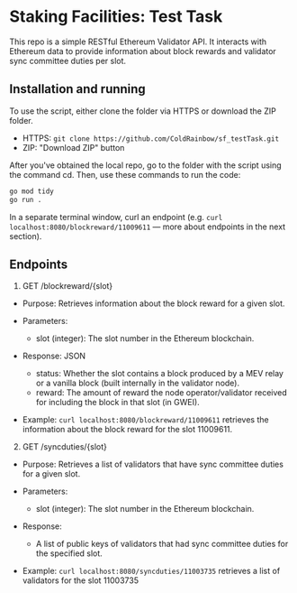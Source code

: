# Staking Facilities: Test Task

This repo is a simple RESTful Ethereum Validator API. It interacts with Ethereum data to provide information about block rewards and validator sync committee duties per slot.

## Installation and running

To use the script, either clone the folder via HTTPS or download the ZIP folder.
- HTTPS: `git clone https://github.com/ColdRainbow/sf_testTask.git`
- ZIP: "Download ZIP" button

After you've obtained the local repo, go to the folder with the script using the command cd. Then, use these commands to run the code:
```bash
go mod tidy
go run .
```

In a separate terminal window, curl an endpoint (e.g. `curl localhost:8080/blockreward/11009611` — more about endpoints in the next section).

## Endpoints

1. GET /blockreward/{slot}

- Purpose: Retrieves information about the block reward for a given slot.
- Parameters:
	- slot (integer): The slot number in the Ethereum blockchain.
- Response: JSON
	- status: Whether the slot contains a block produced by a MEV relay or a vanilla block (built internally in the validator node).
	- reward: The amount of reward the node operator/validator received for including the block in that slot (in GWEI).

- Example: `curl localhost:8080/blockreward/11009611` retrieves the information about the block reward for the slot 11009611.

2. GET /syncduties/{slot}

- Purpose: Retrieves a list of validators that have sync committee duties for a given slot.
- Parameters:
	- slot (integer): The slot number in the Ethereum blockchain.
- Response:
	- A list of public keys of validators that had sync committee duties for the specified slot.

- Example: `curl localhost:8080/syncduties/11003735` retrieves a list of validators for the slot 11003735